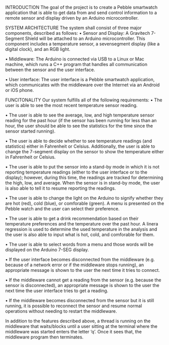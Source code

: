 INTRODUCTION
The goal of the project is to create a Pebble smartwatch
application that is able to get data from and send control information to a remote sensor
and display driven by an Arduino microcontroller.



SYSTEM ARCHITECTURE
The system shall consist of three major components, described as follows:
• Sensor and Display: A Gravitech 7-Segment Shield will be attached to an
Arduino microcontroller. This component includes a temperature sensor, a sevensegment
display (like a digital clock), and an RGB light.

• Middleware: The Arduino is connected via USB to a Linux or Mac machine,
which runs a C++ program that handles all communication between the sensor
and the user interface.

• User interface: The user interface is a Pebble smartwatch application, which
communicates with the middleware over the Internet via an Android or iOS phone.


FUNCITONALITY
Our system fulfills all of the following requirements:
• The user is able to see the most recent temperature sensor reading.

• The user is able to see the average, low, and high temperature sensor
reading for the past hour (if the sensor has been running for less than an hour, the
user should be able to see the statistics for the time since the sensor started
running).

• The user is able to decide whether to see temperature readings (and
statistics) either in Fahrenheit or Celsius. Additionally, the user is able to
change the 7-segment display on the sensor to show the temperature either in
Fahrenheit or Celsius.

• The user is able to put the sensor into a stand-by mode in which it is not
reporting temperature readings (either to the user interface or to the display);
however, during this time, the readings are tracked for determining the
high, low, and average. When the sensor is in stand-by mode, the user is also 
able to tell it to resume reporting the readings.

• The user is able to change the light on the Arduino to signify whether they are hot (red),
cold (blue), or comforable (green). A menu is presented on the Pebble watch and the user can
select their preference.

• The user is able to get a drink recommendation based on their temperature preferences and the
temperature over the past hour. A linera regression is used to determine the used temperature in
the analysis and the user is also able to input what is hot, cold, and comforable for them.

• The user is able to select words from a menu and those words will be displayed on the Arduino
7-SEG display.

• If the user interface becomes disconnected from the middleware (e.g. because of a
network error or if the middleware stops running), an appropriate message is
shown to the user the next time it tries to connect.

• If the middleware cannot get a reading from the sensor (e.g. because the sensor is
disconnected), an appropriate message is shown to the user the next time
the user interface tries to get a reading.

• If the middleware becomes disconnected from the sensor but it is still running, it
is possible to reconnect the sensor and resume normal operations without
needing to restart the middleware.

In addition to the features described above, a thread is running on the
middleware that waits/blocks until a user sitting at the terminal where the middleware
was started enters the letter ‘q’. Once it sees that, the middleware program then
terminates.
